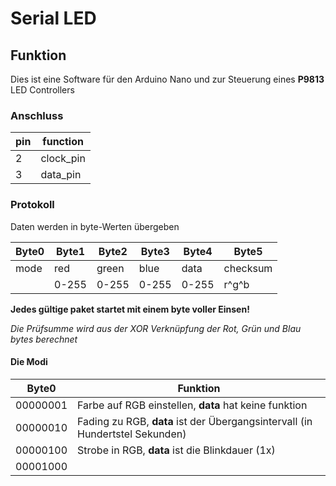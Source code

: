 # Serial LED
## Funktion
Dies ist eine Software für den Arduino Nano und zur Steuerung eines **P9813** LED Controllers

### Anschluss
pin  |  function
-----|----------
2    |  clock_pin
3    |  data_pin

### Protokoll
Daten werden in byte-Werten übergeben

Byte0 | Byte1 | Byte2 | Byte3 | Byte4 | Byte5
------|-------|-------|-------|-------|---------
mode  | red   | green | blue  | data  | checksum
      | 0-255 | 0-255 | 0-255 | 0-255 | r^g^b

**Jedes gültige paket startet mit einem byte voller Einsen!**

_Die Prüfsumme wird aus der XOR Verknüpfung der Rot, Grün und Blau bytes berechnet_

#### Die Modi

Byte0  | Funktion
--|--
00000001  |  Farbe auf RGB einstellen, **data** hat keine funktion
00000010  |  Fading zu RGB, **data** ist der Übergangsintervall (in Hundertstel Sekunden)
00000100  |  Strobe in RGB, **data** ist die Blinkdauer (1x)
00001000  |  
